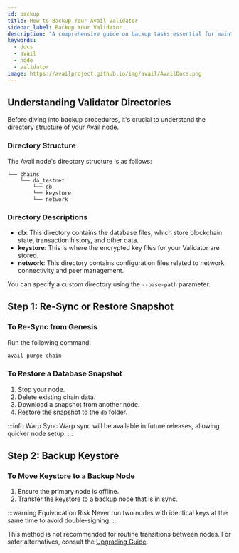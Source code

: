 ```yaml
---
id: backup
title: How to Backup Your Avail Validator
sidebar_label: Backup Your Validator
description: "A comprehensive guide on backup tasks essential for maintaining an Avail Validator."
keywords:
  - docs
  - avail
  - node
  - validator
image: https://availproject.github.io/img/avail/AvailDocs.png
---
```


## Understanding Validator Directories

Before diving into backup procedures, it's crucial to understand the directory structure of your Avail node.

### Directory Structure

The Avail node's directory structure is as follows:

```
└── chains
    └── da_testnet
        └── db
        └── keystore
        └── network
```

### Directory Descriptions

- **db**: This directory contains the database files, which store blockchain state, transaction history, and other data.
- **keystore**: This is where the encrypted key files for your Validator are stored.
- **network**: This directory contains configuration files related to network connectivity and peer management.

You can specify a custom directory using the `--base-path` parameter.

## Step 1: Re-Sync or Restore Snapshot

### To Re-Sync from Genesis

Run the following command:

```bash
avail purge-chain
```

### To Restore a Database Snapshot

1. Stop your node.
2. Delete existing chain data.
3. Download a snapshot from another node.
4. Restore the snapshot to the `db` folder.

:::info Warp Sync
Warp sync will be available in future releases, allowing quicker node setup.
:::

## Step 2: Backup Keystore

### To Move Keystore to a Backup Node

1. Ensure the primary node is offline.
2. Transfer the keystore to a backup node that is in sync.

:::warning Equivocation Risk
Never run two nodes with identical keys at the same time to avoid double-signing.
:::

This method is not recommended for routine transitions between nodes. For safer alternatives, consult the [Upgrading Guide](/docs/operate/validator/0060-validator-upgrade.md).
